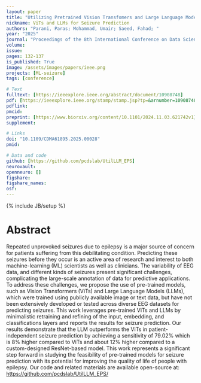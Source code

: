 ```yaml
---
layout: paper
title: "Utilizing Pretrained Vision Transfomers and Large Language Models for Epileptic Seizure Prediction"
nickname: ViTs and LLMs for Seizure Prediction
authors: "Parani, Paras; Mohammad, Umair; Saeed, Fahad; "
year: "2025"
journal: "Proceedings of the 8th International Conference on Data Science and Machine Learning (CDMA 2025)"
volume: 
issue:
pages: 132-137
is_published: True
image: /assets/images/papers/ieee.png
projects: [ML-seizure]
tags: [conference]

# Text
fulltext: [https://ieeexplore.ieee.org/abstract/document/10908748]
pdf: [https://ieeexplore.ieee.org/stamp/stamp.jsp?tp=&arnumber=10908748]
pdflink:
pmcid:
preprint: [https://www.biorxiv.org/content/10.1101/2024.11.03.621742v1]
supplement:

# Links
doi: "10.1109/CDMA61895.2025.00028"
pmid:

# Data and code
github: [https://github.com/pcdslab/UtilLLM_EPS]
neurovault:
openneuro: []
figshare:
figshare_names:
osf:
---
```

{% include JB/setup %}

# Abstract

Repeated unprovoked seizures due to epilepsy is a major source of concern for patients suffering from this debilitating condition. Predicting these seizures before they occur is an active area of research and interest to both machine-learning (ML) scientists as well as clinicians. The variability of EEG data, and different kinds of seizures present significant challenges, complicating the large-scale annotation of data for predictive applications. To address these challenges, we propose the use of pre-trained models, such as Vision Transformers (ViTs) and Large Language Models (LLMs), which were  trained using publicly available image or text data, but have not been extensively developed or tested across diverse EEG datasets for predicting seizures. This work leverages pre-trained ViTs and LLMs by minimalistic retraining and refining of the input, embedding, and classifications layers and reports the results for seizure prediction. Our results demonstrate that the LLM outperforms the ViTs in patient-independent seizure prediction by achieving a sensitivity of 79.02\% which is 8\% higher compared to ViTs and about 12\% higher compared to a custom-designed ResNet-based model. This work represents a significant step forward in studying the feasibility of pre-trained models for seizure prediction with its potential for improving the quality of life of people with epilepsy. Our code and related materials are available open-source at: https://github.com/pcdslab/UtilLLM_EPS/
